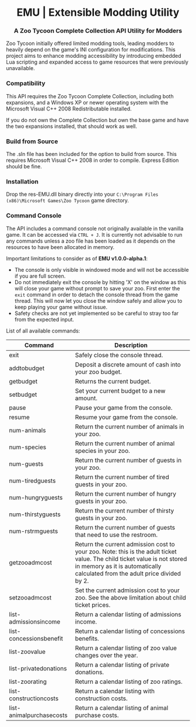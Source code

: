 <h1 align="center">EMU | Extensible Modding Utility</h1>

<h3 align="center"> A Zoo Tycoon Complete Collection API Utility for Modders</h3>

Zoo Tycoon initially offered limited modding tools, leading modders to heavily depend on the game's INI configuration for modifications. This project aims to enhance modding accessibility by introducing embedded Lua scripting and expanded access to game resources that were previously unavailable.

### Compatibility

This API requires the Zoo Tycoon Complete Collection, including both expansions, and a Windows XP or newer operating system with the Microsoft Visual C++ 2008 Redistributable installed.

If you do not own the Complete Collection but own the base game and have the two expansions installed, that should work as well.

### Build from Source

The .sln file has been included for the option to build from source. This requires Microsoft Visual C++ 2008 in order to compile. Express Edition should be fine.

### Installation

Drop the res-EMU.dll binary directly into your `C:\Program Files (x86)\Microsoft Games\Zoo Tycoon` game directory.

### Command Console

The API includes a command console not originally available in the vanilla game. It can be accessed via `CTRL + J`. It is currently not advisable to run any commands unless a zoo file has been loaded as it depends on the resources to have been allocated in memory.

Important limitations to consider as of **EMU v1.0.0-alpha.1**:
- The console is only visible in windowed mode and will not be accessible if you are full screen.
- Do not immediately exit the console by hitting 'X' on the window as this will close your game without prompt to save your zoo. First enter the `exit` command in order to detach the console thread from the game thread. This will now let you close the window safely and allow you to keep playing your game without issue.
- Safety checks are not yet implemented so be careful to stray too far from the expected input.

List of all available commands:

| Command  | Description |
| ------------- | ------------- |
| exit  | Safely close the console thread. |
| addtobudget <float deposit> | Deposit a discrete amount of cash into your zoo budget. |
| getbudget | Returns the current budget. |
| setbudget <float new_budget> | Set your current budget to a new amount. |
| pause | Pause your game from the console. |
| resume | Resume your game from the console. |
| num-animals | Return the current number of animals in your zoo. |
| num-species | Return the current number of animal species in your zoo. |
| num-guests | Return the current number of guests in your zoo. |
| num-tiredguests | Return the current number of tired guests in your zoo. |
| num-hungryguests | Return the current number of hungry guests in your zoo. |
| num-thirstyguests | Return the current number of thirsty guests in your zoo. |
| num-rstrmguests | Return the current number of guests that need to use the restroom. |
| getzooadmcost | Return the current admission cost to your zoo. Note: this is the adult ticket value. The child ticket value is not stored in memory as it is automatically calculated from the adult price divided by 2. |
| setzooadmcost <float new_adm> | Set the current admission cost to your zoo. See the above limitation about child ticket prices. |
| list-admissionsincome | Return a calendar listing of admissions income. |
| list-concessionsbenefit | Return a calendar listing of concessions benefits. |
| list-zoovalue | Return a calendar listing of zoo value changes over the year. |
| list-privatedonations | Return a calendar listing of private donations. |
| list-zoorating | Return a calendar listing of zoo ratings. |
| list-constructioncosts | Return a calendar listing with construction costs. |
| list-animalpurchasecosts | Return a calendar listing of animal purchase costs. |
